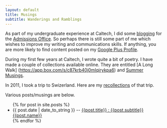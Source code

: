 ```yaml
---
layout: default
title: Musings
subtitle: Wanderings and Ramblings
---
```


As part of my undergraduate experience at Caltech, I did some [blogging](http://caltech.typepad.com/caltech_as_it_happens/strong-minds-healthy-bodies/) for 
the [Admissions Office](http://admissions.caltech.edu/). So perhaps there is still some part of me which wishes to improve my writing and communications 
skills. If anything, you are more likely to find content posted on my [Google Plus Profile](http://www.google.com/+TScholten).

During my first few years at Caltech, I wrote quite a bit of poetry. I have made a couple of collections available online. They are entitled [A Long Walk]
(https://app.box.com/s/c87krb40j0mlqirykpa6) and [Summer Musings](https://app.box.com/s/tctkl613kvn42uc9givp).

In 2011, I took a trip to Swizerland. Here are my [recollections](https://app.box.com/s/0eneuydhs4l65d3818r9) of that trip.

Various posts/musings are below.

<ul>
{% for post in site.posts %}
    <li><span>{{ post.date | date_to_string }}</span> -- <a href="{{relative}}{{post.url | remove_first: '/'}}">{{post.title}} : {{post.subtitle}} {{post.name}}</a></li>
{% endfor %}
</ul>
